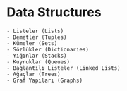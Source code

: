 # Data Structures
    - Listeler (Lists)
    - Demetler (Tuples)
    - Kümeler (Sets)
    - Sözlükler (Dictionaries)
    - Yığınlar (Stacks)
    - Kuyruklar (Queues)
    - Bağlantılı Listeler (Linked Lists)
    - Ağaçlar (Trees)
    - Graf Yapıları (Graphs)